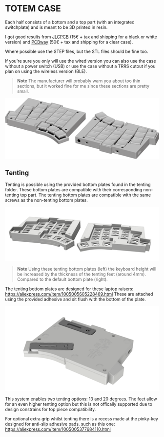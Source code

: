 # TOTEM CASE

Each half consists of a bottom and a top part (with an integrated switchplate) and is meant to be 3D printed in resin. 

I got good results from [JLCPCB](https://cart.jlcpcb.com/quote) (15€ + tax and shipping for a black or white version) and [PCBway](https://www.pcbway.com/rapid-prototyping/manufacture/?type=2&reffercode=TOP) (50€ + tax and shipping for a clear case).

Where possible use the STEP files, but the STL files should be fine too.

If you're sure you only will use the wired version you can also use the case without a power switch (USB) or use the case without a TRRS cutout if you plan on using the wireless version (BLE).

> **Note**
> The manufacturer will probably warn you about too thin sections, but it worked fine for me since these sections are pretty small.


![TOTEM case](/docs/images/TOTEM_case.png)

## Tenting

Tenting is possible using the provided bottom plates found in the tenting folder. These bottom plates are compatible with their corresponding non-tenting top part. The tenting bottom plates are compatible with the same screws as the non-tenting bottom plates.



![TOTEM tenting height comparison](/docs/images/TOTEM_case_height_comparison.png)
> **Note**
>Using these tenting bottom plates (left) the keyboard height will be increased by the thickness of the tenting feet (around 4mm). Compared to the default bottom plate (right).


The tenting bottom plates are designed for these laptop raisers: 
https://aliexpress.com/item/1005005605228469.html
These are attached using the provided adhesive and sit flush with the bottom of the plate.

![TOTEM tenting bottom](/docs/images/TOTEM_case_tenting_bottom.png)

This system enables two tenting options: 13 and 20 degrees.
The feet allow for an even higher tenting option but this is not offically supported due to design constrains for top piece compatibility.

For optional extra grip whilst tenting there is a recess made at the pinky-key designed for anti-slip adhesive pads. such as this one: https://aliexpress.com/item/1005005377684110.html
